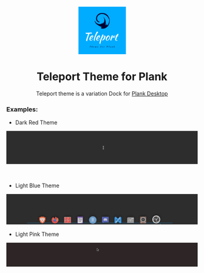 <!-- ------------------------------------------------------------------------------------
     ------------------------------------------------------------------------------------->
<p align="center"><img src="Teleport-theme-Dark-red/default.svg" height="125px"><p>
  <h1 align="center"> Teleport Theme for Plank </h1> 
<p align="center"> Teleport theme is a variation Dock for <a href="https://launchpad.net/plank">Plank Desktop</a> </p>



### Examples:

* Dark Red Theme

<p align="center">
  <img src="dark-red-teleport-theme.gif">
<!--<img src="exemple-Dark-red.gif" width="800px"> -->
</p>
<br>

* Light Blue Theme

<p align="center">
  <img src="light-blues-teleport-theme.gif">
</p>

* Light Pink Theme

<p align="center">
  <img src="https://raw.githubusercontent.com/horberlan/Teleport-theme/main/Teleport-theme-Pink/pink-ex.gif">
</p>
